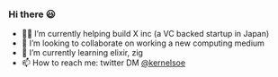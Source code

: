 ### Hi there 😃

- 🧑‍💻 I’m currently helping build X inc (a VC backed startup in Japan)
- 👯 I’m looking to collaborate on working a new computing medium
- 🌱 I’m currently learning elixir, zig
- 📫 How to reach me: twitter DM [@kernelsoe](https://twitter.com/kernelsoe)
